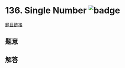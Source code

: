 # 136. Single Number ![badge](https://img.shields.io/badge/-easy-green?style=flat-square)

[题目链接](https://leetcode.com/problems/single-number)

## 题意

## 解答

